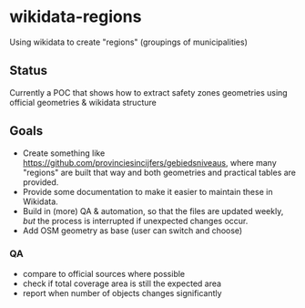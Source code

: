 # wikidata-regions
Using wikidata to create "regions" (groupings of municipalities)

## Status
Currently a POC that shows how to extract safety zones geometries using official geometries & wikidata structure

## Goals
* Create something like https://github.com/provinciesincijfers/gebiedsniveaus, where many "regions" are built that way and both geometries and practical tables are provided.
* Provide some documentation to make it easier to maintain these in Wikidata.
* Build in (more) QA & automation, so that the files are updated weekly, *but* the process is interrupted if unexpected changes occur.
* Add OSM geometry as base (user can switch and choose)

### QA
* compare to official sources where possible
* check if total coverage area is still the expected area
* report when number of objects changes significantly
